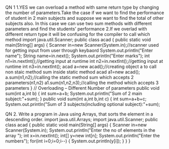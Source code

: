 QN 1 1.YES we can overload a method with same return type by changing the number of parameters.Take the case if we want to find the performance of student in 2 main subjects and suppose we want to find the total of other subjects also. In this case we can use two sum methods with different parameters and find the students' performance 2.If we overlad with different return type it will be confusing for the compiler to call which method 
import java.util.Scanner;
public class acad {
public static void main(String[] args) { 
Scanner in=new Scanner(System.in);//scanner used for getting input from user through keybaord 
System.out.println("Enter name"); 
String name=in.next(); 
System.out.println("Enter marks"); 
int n1=in.nextInt();//getting input at runtime 
int n2=in.nextInt();//getting input at runtime 
int n3=in.nextInt();
acad a=new acad();//creating object a to call non staic method sum inside static method acad a1=new acad(); a.sum(n1,n2);//calling the static method sum which accepts 2 parameters(n1,n2) 
a1.sum(n1,n2,n3);//calling the method which accepts 3 parameters
}
// Overloading – Different Number of parameters
public void sum(int a,int b) { int sum=a+b;
System.out.println("Sum of 2 main subject:"+sum);
} public void sum(int a,int b,int c) { int sum=a+b+c; System.out.println("Sum of 3 subjects(including optional subject):"+sum);

QN 2. Write a program in Java using Arrays, that sorts the element in a descending order.
import java.util.Arrays; 
import java.util.Scanner;
public class acad {
public static void main(String[] args) { 
Scanner in=new Scanner(System.in); 
System.out.println("Enter the no of elements in the array "); 
int x=in.nextInt(); 
int[] y=new int[n]; 
System.out.println("Enter the numbers"); 
for(int i=0;i=0;i--)
{ System.out.println(y[i]);
} } }

